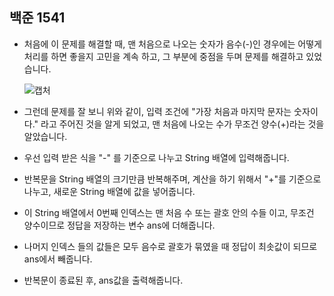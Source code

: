 ## 백준 1541
- 처음에 이 문제를 해결할 때, 맨 처음으로 나오는 숫자가 음수(-)인 경우에는 어떻게 처리를 하면 좋을지 고민을 계속 하고, 그 부분에 중점을 두며 문제를 해결하고 있었습니다.

  ![캡처](https://github.com/user-attachments/assets/03d449ac-ff30-4609-bef5-c1dc80aab098)
- 그런데 문제를 잘 보니 위와 같이, 입력 조건에 "가장 처음과 마지막 문자는 숫자이다." 라고 주어진 것을 알게 되었고, 맨 처음에 나오는 수가 무조건 양수(+)라는 것을 알았습니다.
- 우선 입력 받은 식을 "-" 를 기준으로 나누고 String 배열에 입력해줍니다.
- 반복문을 String 배열의 크기만큼 반복해주며, 계산을 하기 위해서 "+"를 기준으로 나누고, 새로운 String 배열에 값을 넣어줍니다.
- 이 String 배열에서 0번째 인덱스는 맨 처음 수 또는 괄호 안의 수들 이고, 무조건 양수이므로 정답을 저장하는 변수 ans에 더해줍니다.
- 나머지 인덱스 들의 값들은 모두 음수로 괄호가 묶였을 때 정답이 최솟값이 되므로 ans에서 빼줍니다.
- 반복문이 종료된 후, ans값을 출력해줍니다.
